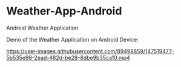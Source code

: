 # Weather-App-Android
Android Weather Application  

Demo of the Weather Application on Android Device:

https://user-images.githubusercontent.com/89498859/147519477-5b535e98-2ead-482d-be28-8dbe9b35ca10.mp4
